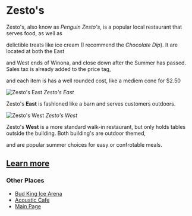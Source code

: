 # Zesto's

Zesto's, also know as *Penguin Zesto's*, is a popular local restaurant that serves food, as well as 

delictible treats like ice cream (I recommend the *Chocolate Dip*). It are located at both the East

and West ends of Winona, and close down after the Summer has passed. Sales tax is already added to the price tag,

and each item is has a well rounded cost, like a mediem cone for $2.50

![Zesto's East](https://media-cdn.tripadvisor.com/media/photo-s/0c/17/1e/4e/penguin-zesto-east-winona.jpg) *Zesto's East*

Zesto's **East** is fashioned like a barn and serves customers outdoors. 

![Zesto's West](https://media-cdn.tripadvisor.com/media/photo-s/0c/97/60/1c/penguin-zesto-west-goodview.jpg) *Zesto's West*

Zesto's **West** is a more standard walk-in restaurant, but only holds tables outside the building. Both building's are outdoor themed,

and are popular summer choices for easy or confrotable meals.

## [Learn more](https://www.tripadvisor.com/Restaurant_Review-g43648-d4892646-Reviews-Penguin_Zesto_West-Winona_Minnesota.html)

### Other Places
 * [Bud King Ice Arena](https://jthusm17.github.io/Winona/BudKingIceArena)
 * [Acoustic Cafe](https://jthusm17.github.io/Winona/AcousticCafe)
 * [Main Page](https://jthusm17.github.io/Winona)

